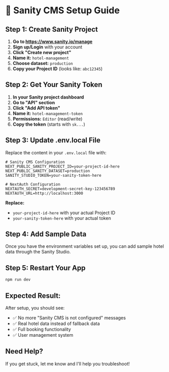 # 🚀 Sanity CMS Setup Guide

## **Step 1: Create Sanity Project**

1. **Go to https://www.sanity.io/manage**
2. **Sign up/Login** with your account
3. **Click "Create new project"**
4. **Name it:** `hotel-management`
5. **Choose dataset:** `production`
6. **Copy your Project ID** (looks like: `abc12345`)

## **Step 2: Get Your Sanity Token**

1. **In your Sanity project dashboard**
2. **Go to "API" section**
3. **Click "Add API token"**
4. **Name it:** `hotel-management-token`
5. **Permissions:** `Editor` (read/write)
6. **Copy the token** (starts with `sk...`)

## **Step 3: Update .env.local File**

Replace the content in your `.env.local` file with:

```env
# Sanity CMS Configuration
NEXT_PUBLIC_SANITY_PROJECT_ID=your-project-id-here
NEXT_PUBLIC_SANITY_DATASET=production
SANITY_STUDIO_TOKEN=your-sanity-token-here

# NextAuth Configuration
NEXTAUTH_SECRET=development-secret-key-123456789
NEXTAUTH_URL=http://localhost:3000
```

**Replace:**
- `your-project-id-here` with your actual Project ID
- `your-sanity-token-here` with your actual token

## **Step 4: Add Sample Data**

Once you have the environment variables set up, you can add sample hotel data through the Sanity Studio.

## **Step 5: Restart Your App**

```bash
npm run dev
```

## **Expected Result:**

After setup, you should see:
- ✅ No more "Sanity CMS is not configured" messages
- ✅ Real hotel data instead of fallback data
- ✅ Full booking functionality
- ✅ User management system

## **Need Help?**

If you get stuck, let me know and I'll help you troubleshoot! 